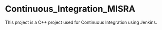 # Continuous_Integration_MISRA
This project is a C++ project used for Continuous Integration using Jenkins.

